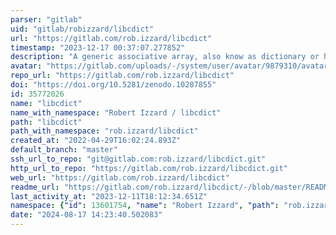 ```yaml
---
parser: "gitlab"
uid: "gitlab/robizzard/libcdict"
url: "https://gitlab.com/rob.izzard/libcdict"
timestamp: "2023-12-17 00:37:07.277852"
description: "A generic associative array, also know as dictionary or hash, library in C, based on uthash and extended to be more user friendly and include integration features such as JSON output."
avatar: "https://gitlab.com/uploads/-/system/user/avatar/9879310/avatar.png"
repo_url: "https://gitlab.com/rob.izzard/libcdict"
doi: "https://doi.org/10.5281/zenodo.10287855"
id: 35772026
name: "libcdict"
name_with_namespace: "Robert Izzard / libcdict"
path: "libcdict"
path_with_namespace: "rob.izzard/libcdict"
created_at: "2022-04-29T16:02:24.893Z"
default_branch: "master"
ssh_url_to_repo: "git@gitlab.com:rob.izzard/libcdict.git"
http_url_to_repo: "https://gitlab.com/rob.izzard/libcdict.git"
web_url: "https://gitlab.com/rob.izzard/libcdict"
readme_url: "https://gitlab.com/rob.izzard/libcdict/-/blob/master/README.md"
last_activity_at: "2023-12-11T18:12:34.651Z"
namespace: {"id": 13601754, "name": "Robert Izzard", "path": "rob.izzard", "kind": "user", "full_path": "rob.izzard", "parent_id": null, "avatar_url": "/uploads/-/system/user/avatar/9879310/avatar.png", "web_url": "https://gitlab.com/rob.izzard"}
date: "2024-08-17 14:23:40.502083"
---
```

